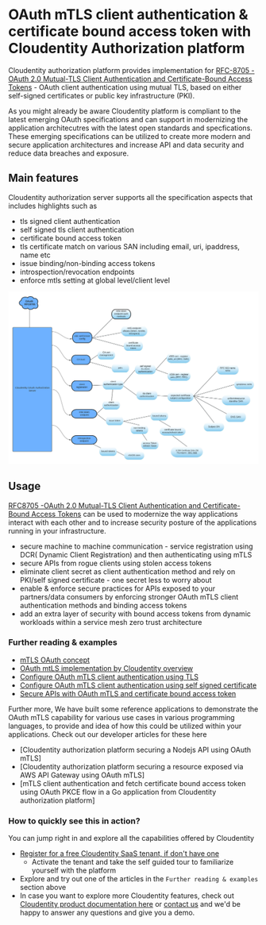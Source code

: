 # OAuth mTLS client authentication & certificate bound access token with Cloudentity Authorization platform

Cloudentity authorization platform provides implementation for [RFC-8705 -OAuth 2.0 Mutual-TLS Client Authentication and Certificate-Bound Access Tokens](https://datatracker.ietf.org/doc/html/rfc8705) - OAuth client authentication using mutual TLS, based on either self-signed certificates or public key infrastructure (PKI). 

As you might already be aware Cloudentity platform is compliant to the latest emerging OAuth specifications and can support in modernizing the application architecutres with the latest open standards and
specfications. These emerging specifications can be utilized to create more modern and secure application architectures and increase API and data security and reduce data breaches and exposure.

## Main features

Cloudentity authorization server supports all the specification aspects that includes highlights such as
* tls signed client authentication
* self signed tls client authentication
* certificate bound access token
* tls certificate match on various SAN including email, uri, ipaddress, name etc
* issue binding/non-binding access tokens
* introspection/revocation endpoints 
* enforce mtls setting at global level/client level

![Cloudentity mtls](mtls-rfc-8705.jpeg)

## Usage

[RFC8705 -OAuth 2.0 Mutual-TLS Client Authentication and Certificate-Bound Access Tokens](https://datatracker.ietf.org/doc/html/rfc8705) can be used to modernize the way applications interact with each other and to increase security posture of the applications running in your infrastructure.
* secure machine to machine communication - service registration using DCR( Dynamic Client Registration) and then authenticating using mTLS
* secure APIs from rogue clients using stolen access tokens
* eliminate client secret as client authentication method and rely on PKI/self signed certificate - one secret less to worry about
* enable & enforce secure practices for APIs exposed to your partners/data consumers by enforcing stronger OAuth mTLS client authentication methods and binding access tokens
* add an extra layer of security with bound access tokens from dynamic workloads within a service mesh zero trust architecture

### Further reading & examples

* [mTLS OAuth concept](https://docs.authorization.cloudentity.com/features/oauth/client_auth/tls_client_auth/)
* [ OAuth mtLS implementation by Cloudentity overview](oauth-mtls-overview-cloudentity-platform.md)
* [Configure OAuth mTLS client authentication using TLS](cloudentity-oauth-mtls-client-authentication.md)
* [Configure OAuth mTLS client authentication using self signed certificate](cloudentity-oauth-mtls-self-signed-client-authentication.md)
* [Secure APIs with OAuth mTLS and certificate bound access token](securing-apis-with-certificate-bound-access-token.md)

Further more, We have built some reference applications to demonstrate the OAuth mTLS capability for various use cases in various programming languages, to provide and idea of how this could be utilized within your applications. Check out our developer articles for these here

* [Cloudentity authorization platform securing a Nodejs API using OAuth mTLS]
* [Cloudentity authorization platform securing a resource exposed via AWS API Gateway using OAuth mTLS]
* [mTLS client authentication and fetch certificate bound access token using OAuth PKCE flow in a Go application from Cloudentity authorization platform]

### How to quickly see this in action?

You can jump right in and explore all the capabilities offered by Cloudentity

* [Register for a free Cloudentity SaaS tenant, if don't have one](https://authz.cloudentity.io/register)
   * Activate the tenant and take the self guided tour to familiarize yourself with the platform
* Explore and try out one of the articles in the `Further reading & examples` section above
* In case you want to explore more Cloudentity features, check out [Cloudentity product documentation here](https://docs.authorization.cloudentity.com/) or [contact us](https://cloudentity.com/demo/) and we'd be happy to answer any questions and give you a demo.




